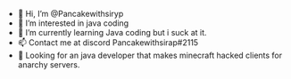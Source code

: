 - 👋 Hi, I’m @Pancakewithsiryp
- 👀 I’m interested in java coding
- 🌱 I’m currently learning Java coding but i suck at it.
- 📫 Contact me at discord Pancakewithsirap#2115
- 👀 Looking for an java developer that makes minecraft hacked clients for anarchy servers.
